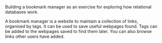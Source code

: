 Building a bookmark manager as an exercise for exploring how relational databases work.

A bookmark manager is a website to maintain a collection of links, organised by tags. It can be used to save useful webpages found. Tags can be added to the webpages saved to find them later. You can also browse links other users have added.